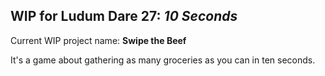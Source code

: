 ## WIP for Ludum Dare 27: *10 Seconds*

Current WIP project name: **Swipe the Beef**

It's a game about gathering as many groceries as you can in ten seconds.
